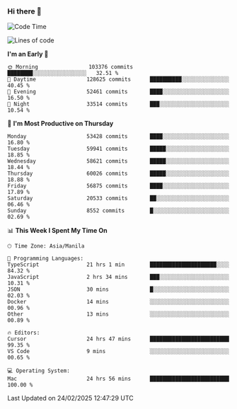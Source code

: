 ### Hi there 👋

<!--START_SECTION:waka-->
![Code Time](http://img.shields.io/badge/Code%20Time-5%2C883%20hrs%2040%20mins-blue)

![Lines of code](https://img.shields.io/badge/From%20Hello%20World%20I%27ve%20Written-121.0%20million%20lines%20of%20code-blue)

**I'm an Early 🐤** 

```text
🌞 Morning                103376 commits      ████████░░░░░░░░░░░░░░░░░   32.51 % 
🌆 Daytime                128625 commits      ██████████░░░░░░░░░░░░░░░   40.45 % 
🌃 Evening                52461 commits       ████░░░░░░░░░░░░░░░░░░░░░   16.50 % 
🌙 Night                  33514 commits       ███░░░░░░░░░░░░░░░░░░░░░░   10.54 % 
```
📅 **I'm Most Productive on Thursday** 

```text
Monday                   53428 commits       ████░░░░░░░░░░░░░░░░░░░░░   16.80 % 
Tuesday                  59941 commits       █████░░░░░░░░░░░░░░░░░░░░   18.85 % 
Wednesday                58621 commits       █████░░░░░░░░░░░░░░░░░░░░   18.44 % 
Thursday                 60026 commits       █████░░░░░░░░░░░░░░░░░░░░   18.88 % 
Friday                   56875 commits       ████░░░░░░░░░░░░░░░░░░░░░   17.89 % 
Saturday                 20533 commits       ██░░░░░░░░░░░░░░░░░░░░░░░   06.46 % 
Sunday                   8552 commits        █░░░░░░░░░░░░░░░░░░░░░░░░   02.69 % 
```


📊 **This Week I Spent My Time On** 

```text
🕑︎ Time Zone: Asia/Manila

💬 Programming Languages: 
TypeScript               21 hrs 1 min        █████████████████████░░░░   84.32 % 
JavaScript               2 hrs 34 mins       ███░░░░░░░░░░░░░░░░░░░░░░   10.31 % 
JSON                     30 mins             █░░░░░░░░░░░░░░░░░░░░░░░░   02.03 % 
Docker                   14 mins             ░░░░░░░░░░░░░░░░░░░░░░░░░   00.96 % 
Other                    13 mins             ░░░░░░░░░░░░░░░░░░░░░░░░░   00.89 % 

🔥 Editors: 
Cursor                   24 hrs 47 mins      █████████████████████████   99.35 % 
VS Code                  9 mins              ░░░░░░░░░░░░░░░░░░░░░░░░░   00.65 % 

💻 Operating System: 
Mac                      24 hrs 56 mins      █████████████████████████   100.00 % 
```


 Last Updated on 24/02/2025 12:47:29 UTC
<!--END_SECTION:waka-->


<!--
**rad182/rad182** is a ✨ _special_ ✨ repository because its `README.md` (this file) appears on your GitHub profile.

Here are some ideas to get you started:

- 🔭 I’m currently working on ...
- 🌱 I’m currently learning ...
- 👯 I’m looking to collaborate on ...
- 🤔 I’m looking for help with ...
- 💬 Ask me about ...
- 📫 How to reach me: ...
- 😄 Pronouns: ...
- ⚡ Fun fact: ...
-->
